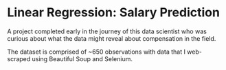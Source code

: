 # Linear Regression: Salary Prediction
A project completed early in the journey of this data scientist who was curious about what the data might reveal about compensation in the field. 

The dataset is comprised of ~650 observations with data that I web-scraped using Beautiful Soup and Selenium. 

